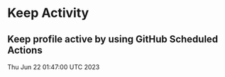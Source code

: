 # Keep Activity 
Keep profile active by using GitHub Scheduled Actions
--- 
Thu Jun 22 01:47:00 UTC 2023